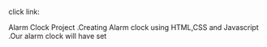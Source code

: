 click link:

Alarm Clock Project
.Creating Alarm clock using HTML,CSS and Javascript
.Our alarm clock will have  set 
